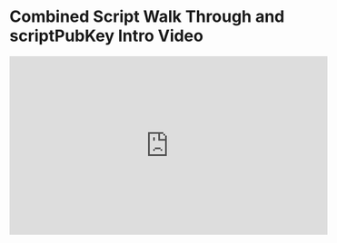# Combined Script Walk Through and scriptPubKey Intro Video

<iframe width="560" height="315" src="https://www.youtube.com/embed/lSl8IlbVR48?rel=0" frameborder="0" allow="accelerometer; autoplay; encrypted-media; gyroscope; picture-in-picture" allowfullscreen></iframe>
